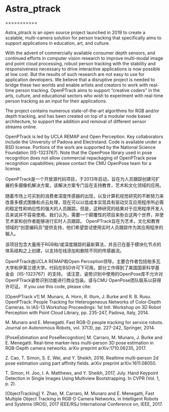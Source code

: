 # Astra_ptrack
===========

Astra_ptrack is an open source project launched in 2019 to create a scalable, multi-camera solution for person tracking that specifically aims to support applications in education, art, and culture.

With the advent of commercially available consumer depth sensors, and continued efforts in computer vision research to improve multi-modal image and point cloud processing, robust person tracking with the stability and responsiveness necessary to drive interactive applications is now possible at low cost.  But the results of such research are not easy to use for application developers. We believe that a disruptive project is needed to bridge these two worlds and enable artists and creators to work with real-time person tracking.   OpenPTrack aims to support “creative coders” in the arts, culture, and educational sectors who wish to experiment with real-time person tracking as an input for their applications.

The project contains numerous state-of-the-art algorithms for RGB and/or depth tracking, and has been created on top of a modular node based architecture, to support the addition and removal of different sensor streams online.

OpenPTrack is led by UCLA REMAP and Open Perception. Key collaborators include the University of Padova and Electroland. Code is available under a BSD license.  Portions of the work are supported by the National Science Foundation (IIS-1323767).
Note that the OpenPose library used in pose recognition does not allow commercial repackaging of OpenPTrack pose recognition capabilities; please contact the CMU OpenPose team for a license.


OpenPTrack是一个开放源代码项目，于2013年启动，旨在为人员跟踪创建可扩展的多摄像机解决方案，该解决方案专门旨在支持教育，艺术和文化领域的应用。

随着市场上可买到的消费者深度传感器的出现，以及计算机视觉研究的不断努力来改善多模式图像和点云处理，现在可以以低成本实现具有驱动交互应用程序所必需的稳定性和响应性的强大的人员跟踪。但是，这种研究的结果对于应用程序开发人员来说并不容易使用。我们认为，需要一个颠覆性的项目来弥合这两个世界，并使艺术家和创作者能够进行实时人员跟踪。 OpenPTrack旨在为艺术，文化和教育领域的“创意编码员”提供支持，他们希望尝试使用实时人员跟踪作为其应用程序的输入。

该项目包含大量用于RGB和/或深度跟踪的最新算法，并且已在基于模块化节点的体系结构之上创建，以支持在线添加和删除不同的传感器流。

OpenPTrack由UCLA REMAP和Open Perception领导。主要合作者包括帕多瓦大学和伊莱兰德大学。代码在BSD许可下可用。部分工作得到了美国国家科学基金会（IIS-1323767）的支持。
请注意，姿势识别中使用的OpenPose库不允许对OpenPTrack姿势识别功能进行商业包装。请与CMU OpenPose团队联系以获得许可证。
If you use this code, please cite:

[OpenPTrack v1]
M. Munaro, A. Horn, R. Illum, J. Burke and R. B. Rusu. OpenPTrack: People Tracking for Heterogeneous Networks of Color-Depth Cameras. In IAS-13 Workshop Proceedings: 1st Intl. Workshop on 3D Robot Perception with Point Cloud Library, pp. 235-247, Padova, Italy, 2014. 

M. Munaro and E. Menegatti. Fast RGB-D people tracking for service robots. Journal on Autonomous Robots, vol. 37(3), pp. 227-242, Springer, 2014. 

[PoseEstimation and PoseRecognition]
M. Carraro, M. Munaro, J. Burke and E. Menegatti. Real-time marker-less multi-person 3D pose estimation in RGB-Depth camera networks. arXiv preprint arXiv:1710.06235, 2017.

Z. Cao, T. Simon, S. E. Wei, and Y. Sheikh, 2016. Realtime multi-person 2d pose estimation using part affinity fields. arXiv preprint arXiv:1611.08050.

T. Simon, H. Joo, I. A. Matthews, and Y. Sheikh, 2017, July. Hand Keypoint Detection in Single Images Using Multiview Bootstrapping. In CVPR (Vol. 1, p. 2).

[ObjectTracking]
Y. Zhao, M. Carraro, M. Munaro and E. Menegatti, Fast Multiple Object Tracking in RGB-D Camera Networks, in Intelligent Robots and Systems (IROS), 2017 IEEE/RSJ International Conference on, IEEE, 2017.
